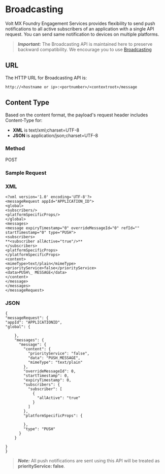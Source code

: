 
# Broadcasting

Volt MX Foundry Engagement Services provides flexibility to send push notifications to all active subscribers of an application with a single API request. You can send same notification to devices on multiple platforms.

> **_Important:_** The Broadcasting API is maintained here to preserve backward compatibility. We encourage you to use [Broadcasting](../Push_Message_APIs/Broadcasting.md)

## URL

The HTTP URL for Broadcasting API is:

```
http://<hostname or ip>:<portnumber>/<contextroot>/message
```

## Content Type

Based on the content format, the payload's request header includes Content-Type for:

- **XML** is text/xml;charset=UTF-8
- **JSON** is application/json;charset=UTF-8

### Method

POST

### Sample Request

### XML

```
<?xml version='1.0' encoding='UTF-8'?>
<messageRequest appId="APPLICATION_ID">
<global>
<subscribers/>
<platformSpecificProps/>
</global>
<messages>
<message expiryTimestamp="0" overrideMessageId="0" refId="" startTimestamp="0" type="PUSH">
<subscribers>
**<subscriber allActive="true"/>**
</subscribers>
<platformSpecificProps>
</platformSpecificProps>
<content>
<mimeType>text/plain</mimeType>
<priorityService>false</priorityService>
<data>PUSH\_ MESSAGE</data>
</content>
</message>
</messages>
</messageRequest>

```

### JSON

```
{
"messageRequest": {
"appId": "APPLICATIONID",
"global": {

    },
    "messages": {
      "message": {
        "content": {
          "priorityService": "false",
          "data": "PUSH_MESSAGE",
          "mimeType": "text/plain"
        },
        "overrideMessageId": 0,
        "startTimestamp": 0,
        "expiryTimestamp": 0,
        "subscribers": {
          "subscriber": [
            {
              "allActive": "true"
            }
          ]
        },
        "platformSpecificProps": {

        },
        "type": "PUSH"
      }
    }

}
}
```

> **_Note:_** All push notifications are sent using this API will be treated as **priorityService: false**.
